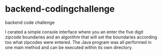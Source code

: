 # backend-codingchallenge
backend code challenge

I cerated a simple console interface where you an enter the five digit zipcode boundaries and an algorithm that will set the boundaries according too what zipcodes were entered. The Java program was all performed in one main method and can be executed within its own directory. 
